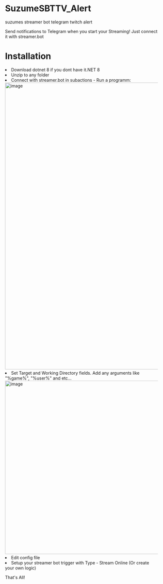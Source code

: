 # SuzumeSBTTV_Alert
suzumes streamer bot telegram twitch alert

Send notifications to Telegram when you start your Streaming! Just connect it with streamer.bot 

<h1>Installation</h1>
<li>Download dotnet 8 if you dont have it<href="https://dotnet.microsoft.com/en-us/download/dotnet/8.0">.NET 8</href></li>
<li>Unzip to any folder</li>
<li>Connect with streamer.bot in subactions - Run a programm: <img width="1083" height="943" alt="image" src="https://github.com/user-attachments/assets/f73e46da-e5df-4984-a40b-027848e68ee8" />
</li>
<li>Set Target and Working Directory fields. Add any arguments like "%game%", "%user%" and etc... <img width="594" height="570" alt="image" src="https://github.com/user-attachments/assets/465389f2-73d5-4b5e-80e6-fd6f4144209f" /></li>
<li>Edit config file </li>
<li>Setup your streamer bot trigger with Type - Stream Online (Or create your own logic)</li>

That's All!
